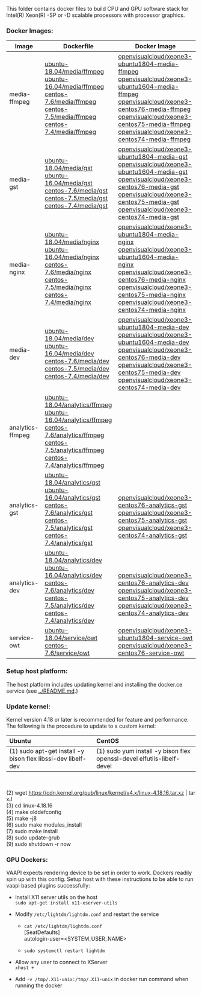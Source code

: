 
This folder contains docker files to build CPU and GPU software stack for Intel(R) Xeon(R) -SP or -D scalable processors with processor graphics.

### Docker Images:

|Image|Dockerfile|Docker Image|
|---|---|---|
|media-ffmpeg|[ubuntu-18.04/media/ffmpeg](ubuntu-18.04/media/ffmpeg)<br>[ubuntu-16.04/media/ffmpeg](ubuntu-16.04/media/ffmpeg)<br>[centos-7.6/media/ffmpeg](centos-7.6/media/ffmpeg)<br>[centos-7.5/media/ffmpeg](centos-7.5/media/ffmpeg)<br>[centos-7.4/media/ffmpeg](centos-7.4/media/ffmpeg)|[openvisualcloud/xeone3-ubuntu1804-media-ffmpeg](https://hub.docker.com/r/openvisualcloud/xeone3-ubuntu1804-media-ffmpeg)<br>[openvisualcloud/xeone3-ubuntu1604-media-ffmpeg](https://hub.docker.com/r/openvisualcloud/xeone3-ubuntu1604-media-ffmpeg)<br>[openvisualcloud/xeone3-centos76-media-ffmpeg](https://hub.docker.com/r/openvisualcloud/xeone3-centos76-media-ffmpeg)<br>[openvisualcloud/xeone3-centos75-media-ffmpeg](https://hub.docker.com/r/openvisualcloud/xeone3-centos75-media-ffmpeg)<br>[openvisualcloud/xeone3-centos74-media-ffmpeg](https://hub.docker.com/r/openvisualcloud/xeone3-centos74-media-ffmpeg)|
|media-gst|[ubuntu-18.04/media/gst](ubuntu-18.04/media/gst)<br>[ubuntu-16.04/media/gst](ubuntu-16.04/media/gst)<br>[centos-7.6/media/gst](centos-7.6/media/gst)<br>[centos-7.5/media/gst](centos-7.5/media/gst)<br>[centos-7.4/media/gst](centos-7.4/media/gst)|[openvisualcloud/xeone3-ubuntu1804-media-gst](https://hub.docker.com/r/openvisualcloud/xeone3-ubuntu1804-media-gst)<br>[openvisualcloud/xeone3-ubuntu1604-media-gst](https://hub.docker.com/r/openvisualcloud/xeone3-ubuntu1604-media-gst)<br>[openvisualcloud/xeone3-centos76-media-gst](https://hub.docker.com/r/openvisualcloud/xeone3-centos76-media-gst)<br>[openvisualcloud/xeone3-centos75-media-gst](https://hub.docker.com/r/openvisualcloud/xeone3-centos75-media-gst)<br>[openvisualcloud/xeone3-centos74-media-gst](https://hub.docker.com/r/openvisualcloud/xeone3-centos74-media-gst)|
|media-nginx|[ubuntu-18.04/media/nginx](ubuntu-18.04/media/nginx)<br>[ubuntu-16.04/media/nginx](ubuntu-16.04/media/nginx)<br>[centos-7.6/media/nginx](centos-7.6/media/nginx)<br>[centos-7.5/media/nginx](centos-7.5/media/nginx)<br>[centos-7.4/media/nginx](centos-7.4/media/nginx)|[openvisualcloud/xeone3-ubuntu1804-media-nginx](https://hub.docker.com/r/openvisualcloud/xeone3-ubuntu1804-media-nginx)<br>[openvisualcloud/xeone3-ubuntu1604-media-nginx](https://hub.docker.com/r/openvisualcloud/xeone3-ubuntu1604-media-nginx)<br>[openvisualcloud/xeone3-centos76-media-nginx](https://hub.docker.com/r/openvisualcloud/xeone3-centos76-media-nginx)<br>[openvisualcloud/xeone3-centos75-media-nginx](https://hub.docker.com/r/openvisualcloud/xeone3-centos75-media-nginx)<br>[openvisualcloud/xeone3-centos74-media-nginx](https://hub.docker.com/r/openvisualcloud/xeone3-centos74-media-nginx)|
|media-dev|[ubuntu-18.04/media/dev](ubuntu-18.04/media/dev)<br>[ubuntu-16.04/media/dev](ubuntu-16.04/media/dev)<br>[centos-7.6/media/dev](centos-7.6/media/dev)<br>[centos-7.5/media/dev](centos-7.5/media/dev)<br>[centos-7.4/media/dev](centos-7.4/media/dev)|[openvisualcloud/xeone3-ubuntu1804-media-dev](https://hub.docker.com/r/openvisualcloud/xeone3-ubuntu1804-media-dev)<br>[openvisualcloud/xeone3-ubuntu1604-media-dev](https://hub.docker.com/r/openvisualcloud/xeone3-ubuntu1604-media-dev)<br>[openvisualcloud/xeone3-centos76-media-dev](https://hub.docker.com/r/openvisualcloud/xeone3-centos76-media-dev)<br>[openvisualcloud/xeone3-centos75-media-dev](https://hub.docker.com/r/openvisualcloud/xeone3-centos75-media-dev)<br>[openvisualcloud/xeone3-centos74-media-dev](https://hub.docker.com/r/openvisualcloud/xeone3-centos74-media-dev)|
|analytics-ffmpeg|[ubuntu-18.04/analytics/ffmpeg](ubuntu-18.04/analytics/ffmpeg)<br>[ubuntu-16.04/analytics/ffmpeg](ubuntu-16.04/analytics/ffmpeg)<br>[centos-7.6/analytics/ffmpeg](centos-7.6/analytics/ffmpeg)<br>[centos-7.5/analytics/ffmpeg](centos-7.5/analytics/ffmpeg)<br>[centos-7.4/analytics/ffmpeg](centos-7.4/analytics/ffmpeg)|<br><br><br><br>|
|analytics-gst|[ubuntu-18.04/analytics/gst](ubuntu-18.04/analytics/gst)<br>[ubuntu-16.04/analytics/gst](ubuntu-16.04/analytics/gst)<br>[centos-7.6/analytics/gst](centos-7.6/analytics/gst)<br>[centos-7.5/analytics/gst](centos-7.5/analytics/gst)<br>[centos-7.4/analytics/gst](centos-7.4/analytics/gst)|<br><br>[openvisualcloud/xeone3-centos76-analytics-gst](https://hub.docker.com/r/openvisualcloud/xeone3-centos76-analytics-gst)<br>[openvisualcloud/xeone3-centos75-analytics-gst](https://hub.docker.com/r/openvisualcloud/xeone3-centos75-analytics-gst)<br>[openvisualcloud/xeone3-centos74-analytics-gst](https://hub.docker.com/r/openvisualcloud/xeone3-centos74-analytics-gst)|
|analytics-dev|[ubuntu-18.04/analytics/dev](ubuntu-18.04/analytics/dev)<br>[ubuntu-16.04/analytics/dev](ubuntu-16.04/analytics/dev)<br>[centos-7.6/analytics/dev](centos-7.6/analytics/dev)<br>[centos-7.5/analytics/dev](centos-7.5/analytics/dev)<br>[centos-7.4/analytics/dev](centos-7.4/analytics/dev)|<br><br>[openvisualcloud/xeone3-centos76-analytics-dev](https://hub.docker.com/r/openvisualcloud/xeone3-centos76-analytics-dev)<br>[openvisualcloud/xeone3-centos75-analytics-dev](https://hub.docker.com/r/openvisualcloud/xeone3-centos75-analytics-dev)<br>[openvisualcloud/xeone3-centos74-analytics-dev](https://hub.docker.com/r/openvisualcloud/xeone3-centos74-analytics-dev)|
|service-owt|[ubuntu-18.04/service/owt](ubuntu-18.04/service/owt)<br>[centos-7.6/service/owt](centos-7.6/service/owt)|[openvisualcloud/xeone3-ubuntu1804-service-owt](https://hub.docker.com/r/openvisualcloud/xeone3-ubuntu1804-service-owt)<br>[openvisualcloud/xeone3-centos76-service-owt](https://hub.docker.com/r/openvisualcloud/xeone3-centos76-service-owt)|


### Setup host platform:

The host platform includes updating kernel and installing the docker.ce service (see [../README.md](../README.md).)

### Update kernel:      

Kernel version 4.18 or later is recommended for feature and performance. The following is the procedure to update to a custom kernel:    

|  Ubuntu | CentOS |
|:--------|:-------|
|(1) sudo apt-get install -y bison flex libssl-dev libelf-dev |(1) sudo yum install -y bison flex openssl-devel elfutils-libelf-devel |

<br>     

(2) wget https://cdn.kernel.org/pub/linux/kernel/v4.x/linux-4.18.16.tar.xz | tar xJ         
(3) cd linux-4.18.16    
(4) make olddefconfig    
(5) make -j8    
(6) sudo make modules_install    
(7) sudo make install   
(8) sudo update-grub   
(9) sudo shutdown -r now   

### GPU Dockers:

VAAPI expects rendering device to be set in order to work. Dockers readily spin up with this config. Setup host with these instructions to be able to run vaapi based plugins successfully:

 - Install X11 server utils on the host<br>
```sudo apt-get install x11-xserver-utils```

 - Modify ```/etc/lightdm/lightdm.conf``` and restart the service<br>
   - ```cat /etc/lightdm/lightdm.conf```<br>
[SeatDefaults]<br>
autologin-user=<SYSTEM_USER_NAME>

   - ```sudo systemctl restart lightdm```
 - Allow any user to connect to XServer<br>
 ```xhost +```
- Add ```-v /tmp/.X11-unix:/tmp/.X11-unix``` in docker run command when running the docker

